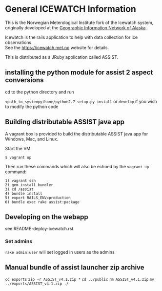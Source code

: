 # General ICEWATCH Information

This is the Norwegian Meterological Institute fork of the Icewatch system, originally developed at the [Geographic Information Network of Alaska](http://github.com/gina-alaska).

Icewatch is the rails application to help with data collection for ice observations.   
See the https://icewatch.met.no website for details.

This is distributed as a JRuby application called ASSIST.

## installing the python module for assist 2 aspect conversions

cd to the python directory and run

`<path_to_systempython>/python2.7 setup.py install` or `develop`
if you wish to modify the python code

## Building distributable ASSIST java app

A vagrant box is provided to build the distributable ASSIST java app for 
Windows, Mac, and Linux.

Start the VM:

```
$ vagrant up
```
Then run these commands which will also be echoed by the `vagrant up` command:
```
1) vagrant ssh
2) gem install bundler
3) cd /assist
4) bundle install
5) export RAILS_ENV=production
6) bundle exec rake assist:package

```


## Developing on the webapp

see README-deploy-icewatch.rst
### Set admins
`rake admin:user` will set logged in users as the admins


## Manual bundle of assist launcher zip archive
`cd exports`
`zip -r ASSIST_v4.1.zip *`
`cd ../public`
`rm ASSIST_v4.1.zip`
`mv ../exports/ASSIST_v4.1.zip ./`
